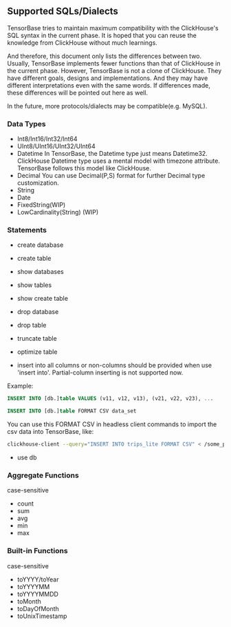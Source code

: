 ## Supported SQLs/Dialects
TensorBase tries to maintain maximum compatibility with the ClickHouse's SQL syntax in the current phase. It is hoped that you can reuse the knowledge from ClickHouse without much learnings.

And therefore, this document only lists the differences between two. Usually, TensorBase implements fewer functions than that of ClickHouse in the current phase. However, TensorBase is not a clone of ClickHouse. They have different goals, designs and implementations. And they may have different interpretations even with the same words. If differences made, these differences will be pointed out here as well.

In the future, more protocols/dialects may be compatible(e.g. MySQL).

### Data Types
* Int8/Int16/Int32/Int64
* UInt8/UInt16/UInt32/UInt64
* Datetime
In TensorBase, the Datetime type just means Datetime32. ClickHouse Datetime type uses a mental model with timezone attribute. TensorBase follows this model like ClickHouse.
* Decimal
You can use Decimal(P,S) format for further Decimal type customization.
* String
* Date
* FixedString(WIP)
* LowCardinality(String) (WIP)

### Statements
* create database 

* create table 

* show databases 

* show tables 

* show create table 

* drop database 

* drop table 

* truncate table 

* optimize table 

* insert into
all columns or non-columns should be provided when use 'insert into'. Partial-column inserting is not supported now.

Example:

```sql
INSERT INTO [db.]table VALUES (v11, v12, v13), (v21, v22, v23), ...
```

```sql
INSERT INTO [db.]table FORMAT CSV data_set
```

You can use this FORMAT CSV in headless client commands to import the csv data into TensorBase, like:
```bash
clickhouse-client --query="INSERT INTO trips_lite FORMAT CSV" < /some_path_here/trips_lite.csv
```
* use db

### Aggregate Functions
case-sensitive
* count
* sum
* avg
* min
* max

### Built-in Functions
case-sensitive
* toYYYY/toYear
* toYYYYMM
* toYYYYMMDD
* toMonth
* toDayOfMonth
* toUnixTimestamp